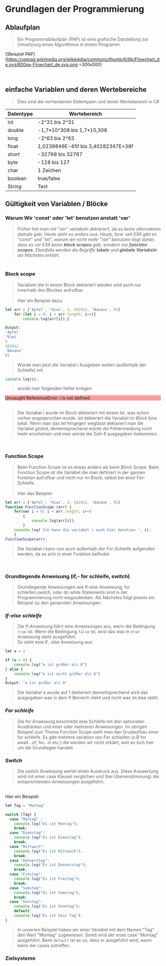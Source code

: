# Grundlagen der Programmierung 
##  Ablaufplan
> Ein Programmablaufplan (PAP) ist eine grafische Darstellung zur Umsetzung eines Algorithmus in einem Programm. 
> 
![Beispiel PAP](https://upload.wikimedia.org/wikipedia/commons/thumb/6/6b/Flowchart_de.svg/800px-Flowchart_de.svg.png =300x500)

<br>

## einfache Variablen und deren Wertebereiche

>Dies sind die vorhandenen Datentypen und deren Wertebereich in C#

| Datentype | Wertebereich |
| --------- | ------------ |
|int | -2^31 bis 2^31
|double | -1,7•10^308 bis 1,7•10,308
|long|-2^63 bis 2^63
|float|1,0239846E-45f bis 3,40282347E+38f
|short | -32768 bis 32767
|byte| -128 bis 127
|char | 1 Zeichen
|boolean | true/false
|String | Text |

## Gültigkeit von Variablen / Blöcke

### Warum Wir 'const' oder 'let' benutzen anstatt 'var'
>*Früher hat man mit "var" variabeln deklariert, da es keine alternativen damals gab. Heute sieht es anders aus. Heute, bzw. seit ES6 gibt es "const" und "let", warum wir nicht mehr "var" benutzen liegt daran, dass es vor ES6 keine **block scopes** gab, sondern nur **function scopes.** Ebenfalls werden die Begriffe **lokale** und **globale Variabeln** als Nächstes erklärt.* 

### <br>Block scope

> Variabeln die in einem Block deklariert werden sind auch nur innerhalb des Blockes aufrufbar. <br> <br>Hier ein Beispiel dazu:
```js
let arr = ['Apfel', 'Kiwi', 2, 101912, 'Banane', 91]
    for (let i = 0; i < arr.length; i++){
        console.log(arr[i]);}

Output: 
'Apfel'
'Kiwi'
2
101912
'Banane'
91
```
>Würde man jetzt die Variabel *i* Ausgeben wollen (außerhalb der Schleife) mit
```js
console.log(i);
```
>würde man folgenden fehler kriegen:<br>

<div class = "Farbe", style=background-color:rgba(253,60,60,0.5)> Uncaught ReferenceError: i is not defined </div>
<br>

>Die Variabel *i* wurde im Block deklariert mit einem *let*, was schon vorher angesprochen wurde. *let* deklariert die Variabel im *Block bzw. lokal*. Wenn man das *let* hingegen weglässt deklariert man die Variabel *global*, dementsprechend würde die Fehlermeldung nicht mehr erscheinen und man würde die Zahl *6* ausgegeben bekommen.

<br>

### Function Scope 
>Beim Function Scope ist es etwas anders als beim Block Scope. Beim Function Scope ist die Variabel die man definiert in der ganzen Funktion aufrufbar und nicht nur im Block, selbst bei einer For-Schleife. <br> <br>
Hier das Beispiel:
```js
let arr = ['Apfel', 'Kiwi', 2, 101912, 'Banane', 91]
function FunctionScope (arr) {
    for(var i = 0; i < arr.length; i++)
        {
            console.log(arr[i]);
        } 
    console.log('Ich kann die variabel i auch hier benutzen ', i);
    }
FunctionScope(arr);
```
> Die Variabel *i* kann nun auch außerhalb der For-Schleife aufgerufen werden, da es sich in einer Funktion befindet.

<br>


### Grundlegende Anweisung (if,- for schleife, switch)

>Grundlegende Anweisungen wie If-else Anweisung, for schleifen,switch, oder do while Statements sind in der Programmierung nicht wegzudenken. Als Nächstes folgt jeweils ein Beispiel zu den genannten Anweisungen.

### ***If-else schleife***

>Die If-Anweisung führt eine Anweisungen aus, wenn die Bedingung ```true``` ist. Wenn die Bedingung ```false``` ist, wird das was in ```else``` Anweisung steht ausgeführt. 
<br> So sieht eine If...else Anweisung aus:

```js
let a = 1

if (a > 0) {
    console.log("a ist größer als 0")
} else {
    console.log("a ist nicht größer als 0")
}
Output: "a ist größer als 0"

```

>Die Variabel a wurde auf 1 deklariert dementsprechend wird das ausgegeben was in dem If Berreich steht und nicht was im else steht.

### ***For schleife***

>Die for Anweisung beschreibt eine Schleife mit drei optionalen Ausdrücken und einer oder mehreren Anweisungen. Im obrigen Beispiel zum Thema Function Scope sieht man den Grudaufbau einer for schleife. Es gibt mehrere variation von For schleifen (z.B for await...of, for...in etc.) die werden wir nicht erklärt, weil es sich hier um die Grundlagen handelt.

### ***Switch***
>Die switch Anweisung wertet einen Ausdruck aus. Diese Auswertung wird mit einer case Klausel verglichen und (bei Übereinstimmung) die entsprechenden Anweisungen ausgeführt.
<br>
Hier ein Beispiel:

```js
let Tag = "Montag"

switch (Tag) {
  case "Montag" :
    console.log("Es ist Montag");
    break;
  case "Dienstag":
    console.log("Es ist Dienstag");
    break;
  case "Mittwoch":
    console.log("Es ist Mittwoch");
    break;
  case "Donnerstag":
    console.log("Es ist Donnerstag");
    break;
  case "Freitag":
    console.log("Es ist Freitag");
    break;
  case "Samstag":
    console.log("Es ist Samstag");
    break;
  case "Sonntag":
    console.log("Es ist Sonntag");
    default:
    console.log("Es ist kein Tag");
}
```
>In unserem Beispiel haben wir einer Variabel mit dem Namen "Tag“ den Wert "Montag" zugewiesen. Somit wird der erste case "Montag" ausgeführt. Beim ```default``` ist es so, dass er ausgeführt wird, wenn keins der cases zutreffen.

### Zielsysteme
